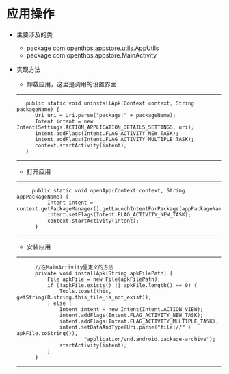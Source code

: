# 应用操作

- 主要涉及的类
  - package com.openthos.appstore.utils.AppUtils
  - package com.openthos.appstore.MainActivity
- 实现方法
  
     - 卸载应用，这里是调用的设置界面
     ***
         public static void uninstallApk(Context context, String packageName) {
            Uri uri = Uri.parse("package:" + packageName);
            Intent intent = new Intent(Settings.ACTION_APPLICATION_DETAILS_SETTINGS, uri);
            intent.addFlags(Intent.FLAG_ACTIVITY_NEW_TASK);
            intent.addFlags(Intent.FLAG_ACTIVITY_MULTIPLE_TASK);
            context.startActivity(intent);
         }
     ***          
     - 打开应用
     ****
           public static void openApp(Context context, String appPackageName) {
                Intent intent = context.getPackageManager().getLaunchIntentForPackage(appPackageName);
                intent.setFlags(Intent.FLAG_ACTIVITY_NEW_TASK);
                context.startActivity(intent);
            }
     ***
     - 安装应用
     ****
            //在MainActivity里定义的方法
            private void installApk(String apkFilePath) {
                File apkFile = new File(apkFilePath);
                if (!apkFile.exists() || apkFile.length() == 0) {
                    Tools.toast(this, getString(R.string.this_file_is_not_exist));
                } else {
                    Intent intent = new Intent(Intent.ACTION_VIEW);
                    intent.addFlags(Intent.FLAG_ACTIVITY_NEW_TASK);
                    intent.addFlags(Intent.FLAG_ACTIVITY_MULTIPLE_TASK);
                    intent.setDataAndType(Uri.parse("file://" + apkFile.toString()),
                            "application/vnd.android.package-archive");
                    startActivity(intent);
                }
            }
     ***
